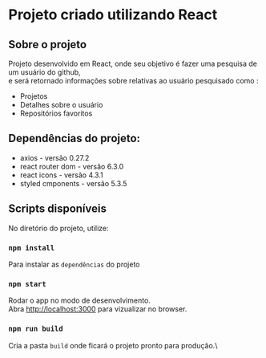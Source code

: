 # Projeto criado utilizando React

## Sobre o projeto

Projeto desenvolvido em React, onde seu objetivo é fazer uma pesquisa de um usuário do github, <br>
e será retornado informações sobre relativas ao usuário pesquisado como :
<ul>
  <li>Projetos</li>
  <li>Detalhes sobre o usuário</li>
  <li>Repositórios favoritos</li>
 </ul>

## Dependências do projeto: 

<ul>
  <li>axios - versão 0.27.2</li>
  <li>react router dom - versão 6.3.0</li>  
  <li>react icons - versão 4.3.1</li>  
  <li>styled cmponents - versão 5.3.5</li>    
</ul>


## Scripts disponíveis

No diretório do projeto, utilize:

### `npm install`

Para instalar as `dependências` do projeto

### `npm start`

Rodar o app no modo de desenvolvimento.\
Abra [http://localhost:3000](http://localhost:3000) para vizualizar no browser.


### `npm run build`

Cria a pasta `build` onde ficará o projeto pronto para produção.\
